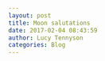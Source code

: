```yaml
---
layout: post
title: Moon salutations
date: 2017-02-04 08:43:59
author: Lucy Tennyson
categories: Blog
---
```

